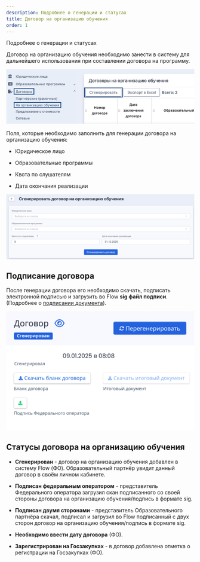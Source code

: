 ```yaml
---
description: Подробнее о генерации и статусах
title: Договор на организацию обучения
order: 1
---
```


Подробнее о генерации и статусах

Договор на организацию обучения необходимо занести в систему для дальнейшего использования при составлении договора на программу.

![](<./image (100).png>)

Поля, которые необходимо заполнить для генерации договора на организацию обучения:

-  Юридическое лицо

-  Образовательные программы

-  Квота по слушателям

-  Дата окончания реализации

![](<./image (101).png>)

## Подписание договора

После генерации договора его необходимо скачать, подписать электронной подписью и загрузить во Flow **sig файл подписи**. (Подробнее о [подписании документа](./../../scenarii/README/_index)).

![](<./image (102).png>)

## Статусы договора на организацию обучения

-  **Сгенерирован** - договор на организацию обучения добавлен в систему Flow (ФО). Образовательный партнёр увидит данный договор в своём личном кабинете.

-  **Подписан федеральным оператором** - представитель Федерального оператора загрузил скан подписанного со своей стороны договора на организацию обучения/подпись в формате sig.

-  **Подписан двумя сторонами** - представитель Образовательного партнёра скачал, подписал и загрузил во Flow подписанный с двух сторон договор на организацию обучения/подпись в  формате sig.

-  **Необходимо ввести дату договора** (ФО).

-  **Зарегистрирован на Госзакупках** -  в договор добавлена отметка о регистрации на Госзакупках (ФО).